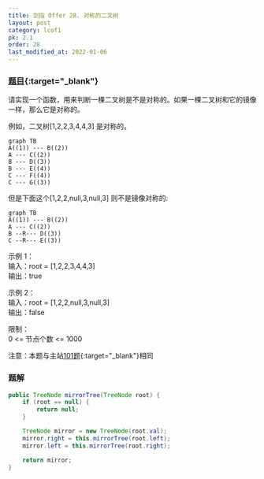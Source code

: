 ```yaml
---
title: 剑指 Offer 28. 对称的二叉树
layout: post
category: lcof1
pk: 2.1
order: 28
last_modified_at: 2022-01-06
---
```


### [题目](https://leetcode-cn.com/problems/dui-cheng-de-er-cha-shu-lcof/){:target="_blank"}

请实现一个函数，用来判断一棵二叉树是不是对称的。如果一棵二叉树和它的镜像一样，那么它是对称的。

例如，二叉树[1,2,2,3,4,4,3] 是对称的。

```mermaid
graph TB
A((1)) --- B((2))
A --- C((2))
B --- D((3))
B --- E((4))
C --- F((4))
C --- G((3))
```

但是下面这个[1,2,2,null,3,null,3] 则不是镜像对称的:

```mermaid
graph TB
A((1)) --- B((2))
A --- C((2))
B --R--- D((3))
C --R--- E((3))
```



示例 1：  
输入：root = [1,2,2,3,4,4,3]  
输出：true

示例 2：  
输入：root = [1,2,2,null,3,null,3]  
输出：false

限制：  
0 <= 节点个数 <= 1000

注意：本题与主站[101题](https://leetcode-cn.com/problems/symmetric-tree/){:target="_blank"}相同

### 题解

```java
public TreeNode mirrorTree(TreeNode root) {
    if (root == null) {
        return null;
    }

    TreeNode mirror = new TreeNode(root.val);
    mirror.right = this.mirrorTree(root.left);
    mirror.left = this.mirrorTree(root.right);

    return mirror;
}
```